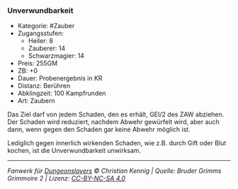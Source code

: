 ### Unverwundbarkeit

- Kategorie: #Zauber
- Zugangsstufen:
  - Heiler: 8
  - Zauberer: 14
  - Schwarzmagier: 14
- Preis: 255GM
- ZB: +0
- Dauer: Probenergebnis in KR
- Distanz: Berühren
- Abklingzeit: 100 Kampfrunden
- Art: Zaubern



Das Ziel darf von jedem Schaden, den es erhält, GEI/2 des ZAW abziehen. Der Schaden wird reduziert, nachdem Abwehr gewürfelt wird, aber auch dann, wenn gegen den Schaden gar keine Abwehr möglich ist.

Lediglich gegen innerlich wirkenden Schaden, wie z.B. durch Gift oder Blut kochen, ist die Unverwundbarkeit unwirksam.

---

_Fanwerk für [Dungeonslayers](https://www.dungeonslayers.net/) © Christian Kennig | Quelle: Bruder Grimms Grimmoire 2 | Lizenz: [CC-BY-NC-SA 4.0](https://creativecommons.org/licenses/by-nc-sa/4.0/deed.de)_
